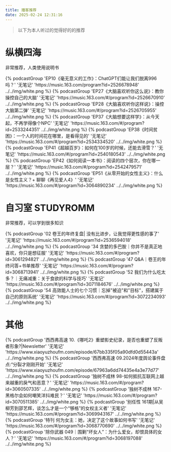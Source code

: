 ```yaml
---
title: 播客推荐
date: 2025-02-24 12:31:16
---
```


> 以下为本人听过的觉得好的的推荐

# 纵横四海
非常推荐，人类使用说明书
<div class="podcast-group-main">
{% podcastGroup 'EP10《毫无意义的工作》：ChatGPT们能让我们脱离996吗？' '无笔记' 'https://music.163.com/program?id=2526678948' ../../img/white.png %}
{% podcastGroup 'EP27《大脑喜欢听你这么说》：教你操控自己的大脑' '无笔记' 'https://music.163.com/#/program?id=2526670910' ../../img/white.png %}
{% podcastGroup 'EP28《大脑喜欢听你这样说》：操控大脑第二弹' '无笔记' 'https://music.163.com/#/program?id=2526705955' ../../img/white.png %}
{% podcastGroup 'EP37《大脑想要这样学》：从今天起，不再学得像个NPC' '无笔记' 'https://music.163.com/#/program?id=2533244351' ../../img/white.png %}
{% podcastGroup 'EP38《时间贫困》：一个人的时间花在哪里，是看得见的' '无笔记' 'https://music.163.com/#/program?id=2534334520' ../../img/white.png %}
{% podcastGroup 'EP41《超越百岁》：如何在100岁的时候，还能去滑雪？' '无笔记' 'https://music.163.com/#/program?id=2540180543' ../../img/white.png %}
{% podcastGroup 'EP42《如何阅读一本书》：阅读的四个层次，你在哪一层？' '无笔记' 'https://music.163.com/#/program?id=2542479571' ../../img/white.png %}
{% podcastGroup 'EP51《从零开始的女性主义》：什么是女性主义？+ 聊聊《再见爱人4》' '无笔记' 'https://music.163.com/#/program?id=3064890234' ../../img/white.png %}
</div>

# 自习室 STUDYROMM
非常推荐，可以学到很多知识
<div class="podcast-group-main">
{% podcastGroup '02 卷王的年终复盘| 没有比进步，让我觉得更性感的事了' '无笔记' 'https://music.163.com/#/program?id=2536594018' ../../img/white.png %}
{% podcastGroup '34 贪婪的多巴胺｜你并不是真正地喜欢，你只是想征服' '无笔记' 'https://music.163.com/#/program?id=3061294821' ../../img/white.png %}
{% podcastGroup '47 Q&A｜卷王的年终问答+书单推荐' '无笔记' 'https://music.163.com/#/program?id=3068713941' ../../img/white.png %}
{% podcastGroup '52 我们为什么吃太多？｜无痛减重：关于食欲的科学与技巧' '无笔记' 'https://music.163.com/#/program?id=3071184676' ../../img/white.png %}
{% podcastGroup '54 高效能人士的七个习惯｜忘掉"被迫"和"目标"，搭建属于自己的原则系统' '无笔记' 'https://music.163.com/#/program?id=3072234093' ../../img/white.png %}
</div>

# 其他
<div class="podcast-group-main">
{% podcastGroup '西西弗高速 10.《哪吒2》重塑影史纪录，是否也重塑了反叛者形象?|Newsletter' '无笔记' 'https://www.xiaoyuzhoufm.com/episode/67bb335f05a90dfd0d55443a' ../../img/white.png %}
{% podcastGroup '西西弗高速 09.2024年度舆论事件盘点:“分裂才刚刚开始' '无笔记' 'https://www.xiaoyuzhoufm.com/episode/67963a6dd74435e4a3e77d77' ../../img/white.png %}
{% podcastGroup '独树不成林 98-如何抵抗互联网上越来越重的戾气和恶意？' '无笔记' 'https://music.163.com/#/program?id=3060507335' ../../img/white.png %}
{% podcastGroup '独树不成林 167-黑格尔会如何嘲笑洋抖难民？'  '无笔记' 'https://music.163.com/#/program?id=3070511385' ../../img/white.png %}
{% podcastGroup '别任性 161期|从吴柳芳到邵艺辉，谈怎么才是一个“够格”的女权主义者' '无笔记' 'https://music.163.com/#/program?id=3069943167' ../../img/white.png %}
{% podcastGroup '特刊 何为女主：她，决定了这个故事如何书写' '无笔记' 'https://music.163.com/#/program?id=3068770690' ../../img/white.png %}
{% podcastGroup '除你武器 049｜围剿“坏女人”：为什么爱女，却恨具体的女人？' '无笔记' 'https://music.163.com/#/program?id=3068197088' ../../img/white.png %}

</div>

